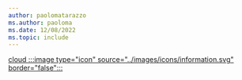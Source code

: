 ```yaml
---
author: paolomatarazzo
ms.author: paoloma
ms.date: 12/08/2022
ms.topic: include
---
```


[cloud :::image type="icon" source="../images/icons/information.svg" border="false":::](../identity-protection/hello-for-business/hello-how-it-works-technology.md#cloud-deployment "For organizations using cloud-only identities. Device management is usually done via Intune/MDM")